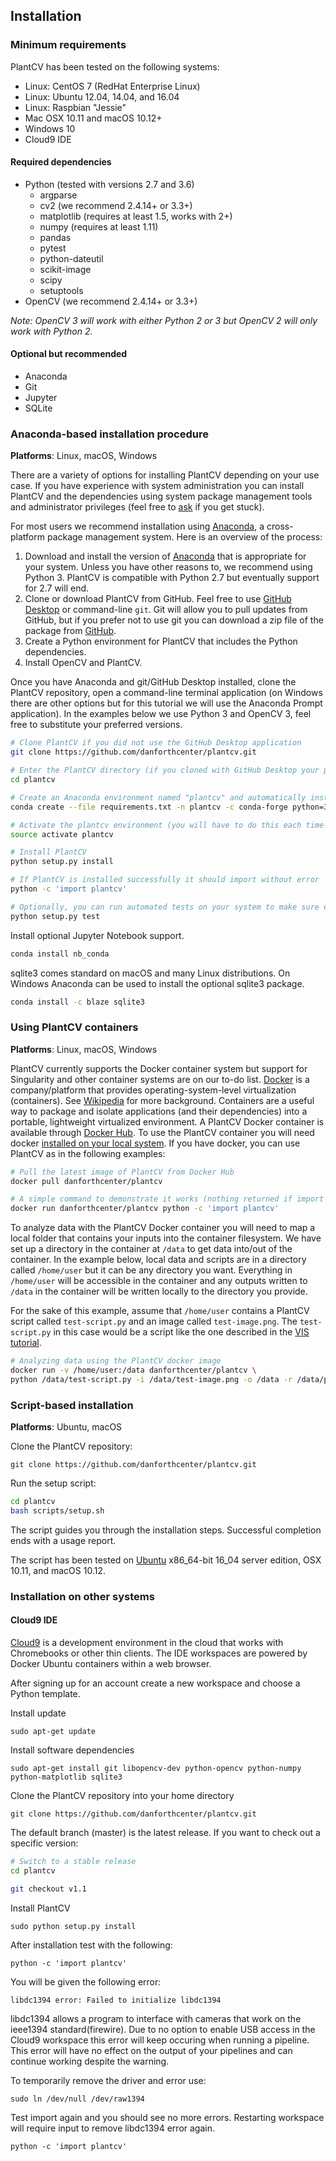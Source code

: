 ## Installation

### Minimum requirements

PlantCV has been tested on the following systems:

- Linux: CentOS 7 (RedHat Enterprise Linux)
- Linux: Ubuntu 12.04, 14.04, and 16.04
- Linux: Raspbian "Jessie"
- Mac OSX 10.11 and macOS 10.12+
- Windows 10
- Cloud9 IDE

#### Required dependencies

- Python (tested with versions 2.7 and 3.6)
    - argparse
    - cv2 (we recommend 2.4.14+ or 3.3+)
    - matplotlib (requires at least 1.5, works with 2+)
    - numpy (requires at least 1.11)
    - pandas
    - pytest
    - python-dateutil
    - scikit-image
    - scipy
    - setuptools
- OpenCV (we recommend 2.4.14+ or 3.3+)

*Note: OpenCV 3 will work with either Python 2 or 3 but OpenCV 2 will only work with Python 2.*

#### Optional but recommended

- Anaconda
- Git
- Jupyter
- SQLite

### Anaconda-based installation procedure

**Platforms**: Linux, macOS, Windows

There are a variety of options for installing PlantCV depending on your use case. If you have experience with system
administration you can install PlantCV and the dependencies using system package management tools and administrator
privileges (feel free to [ask](https://github.com/danforthcenter/plantcv/issues) if you get stuck).

For most users we recommend installation using [Anaconda](https://www.anaconda.com/download/), a cross-platform
package management system. Here is an overview of the process:

1. Download and install the version of [Anaconda](https://www.anaconda.com/download/) that is appropriate for your 
system. Unless you have other reasons to, we recommend using Python 3. PlantCV is compatible with Python 2.7 but 
eventually support for 2.7 will end.
2. Clone or download PlantCV from GitHub. Feel free to use [GitHub Desktop](https://desktop.github.com/) or 
command-line `git`. Git will allow you to pull updates from GitHub, but if you prefer not to use git you can download
a zip file of the package from [GitHub](https://github.com/danforthcenter/plantcv).
3. Create a Python environment for PlantCV that includes the Python dependencies.
4. Install OpenCV and PlantCV.

Once you have Anaconda and git/GitHub Desktop installed, clone the PlantCV repository, open a command-line terminal 
application (on Windows there are other options but for this tutorial we will use the Anaconda Prompt application). In
the examples below we use Python 3 and OpenCV 3, feel free to substitute your preferred versions.

```bash
# Clone PlantCV if you did not use the GitHub Desktop application
git clone https://github.com/danforthcenter/plantcv.git

# Enter the PlantCV directory (if you cloned with GitHub Desktop your path may be different than below)
cd plantcv

# Create an Anaconda environment named "plantcv" and automatically install the dependencies
conda create --file requirements.txt -n plantcv -c conda-forge python=3.6 opencv=3

# Activate the plantcv environment (you will have to do this each time you start a new session)
source activate plantcv

# Install PlantCV
python setup.py install

# If PlantCV is installed successfully it should import without error
python -c 'import plantcv'

# Optionally, you can run automated tests on your system to make sure everything is working correctly
python setup.py test
```

Install optional Jupyter Notebook support.

```bash
conda install nb_conda
```

sqlite3 comes standard on macOS and many Linux distributions. On Windows Anaconda can be used to install the 
optional sqlite3 package.

```bash
conda install -c blaze sqlite3
```

### Using PlantCV containers

**Platforms**: Linux, macOS, Windows

PlantCV currently supports the Docker container system but support for Singularity and other container systems are on
our to-do list. [Docker](https://www.docker.com/) is a company/platform that provides operating-system-level
virtualization (containers). See [Wikipedia](https://en.wikipedia.org/wiki/Operating-system-level_virtualization) for 
more background. Containers are a useful way to package and isolate applications (and their dependencies) into a 
portable, lightweight virtualized environment. A PlantCV Docker container is available through 
[Docker Hub](https://hub.docker.com/r/danforthcenter/plantcv/). To use the PlantCV container you will need docker
[installed on your local system](https://docs.docker.com/engine/installation/). If you have docker, you can use PlantCV
as in the following examples:

```bash
# Pull the latest image of PlantCV from Docker Hub
docker pull danforthcenter/plantcv

# A simple command to demonstrate it works (nothing returned if import is successful)
docker run danforthcenter/plantcv python -c 'import plantcv'
```

To analyze data with the PlantCV Docker container you will need to map a local folder that contains your inputs into
the container filesystem. We have set up a directory in the container at `/data` to get data into/out of the container.
In the example below, local data and scripts are in a directory called `/home/user` but it can be any directory you 
want. Everything in `/home/user` will be accessible in the container and any outputs written to `/data` in the 
container will be written locally to the directory you provide.

For the sake of this example, assume that `/home/user` contains a PlantCV script called `test-script.py` and an image
called `test-image.png`. The `test-script.py` in this case would be a script like the one described in the 
[VIS tutorial](vis_tutorial.md).

```bash
# Analyzing data using the PlantCV docker image
docker run -v /home/user:/data danforthcenter/plantcv \
python /data/test-script.py -i /data/test-image.png -o /data -r /data/plantcv-results.txt
```

### Script-based installation

**Platforms**: Ubuntu, macOS

Clone the PlantCV repository:

    git clone https://github.com/danforthcenter/plantcv.git

Run the setup script:

```bash
cd plantcv
bash scripts/setup.sh
```

The script guides you through the installation steps. Successful completion ends with a usage report.

The script has been tested on [Ubuntu](http://www.ubuntu.com/) x86_64-bit 16_04 server edition, OSX 10.11, and
macOS 10.12.

### Installation on other systems

#### Cloud9 IDE

[Cloud9](https://c9.io) is a development environment in the cloud that works with Chromebooks or other thin clients.
The IDE workspaces are powered by Docker Ubuntu containers within a web browser.

After signing up for an account create a new workspace and choose a Python template.

Install update

`sudo apt-get update`

Install software dependencies

`sudo apt-get install git libopencv-dev python-opencv python-numpy python-matplotlib sqlite3`

Clone the PlantCV repository into your home directory

`git clone https://github.com/danforthcenter/plantcv.git`

The default branch (master) is the latest release. If you want to check out a specific version:

```bash
# Switch to a stable release
cd plantcv

git checkout v1.1
```

Install PlantCV

`sudo python setup.py install`

After installation test with the following:

`python -c 'import plantcv'`

You will be given the following error:

`libdc1394 error: Failed to initialize libdc1394`

libdc1394 allows a program to interface with cameras that work on the ieee1394 standard(firewire).
Due to no option to enable USB access in the Cloud9 workspace this error will keep occuring when running a pipeline.
This error will have no effect on the output of your pipelines and can continue working despite the warning.

To temporarily remove the driver and error use:

`sudo ln /dev/null /dev/raw1394`

Test import again and you should see no more errors. Restarting workspace will require input to remove 
libdc1394 error again.

`python -c 'import plantcv'`
